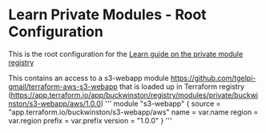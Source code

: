 # Learn Private Modules - Root Configuration

This is the root configuration for the [Learn guide on the private module registry](https://learn.hashicorp.com/terraform/modules/private-modules)

This contains an access to a s3-webapp module https://github.com/tgelpi-gmail/terraform-aws-s3-webapp that is loaded up in Terraform registry (https://app.terraform.io/app/buckwinston/registry/modules/private/buckwinston/s3-webapp/aws/1.0.0)
'''
module "s3-webapp" {
  source  = "app.terraform.io/buckwinston/s3-webapp/aws"
  name        = var.name
  region = var.region
  prefix = var.prefix
  version = "1.0.0"
}
'''
